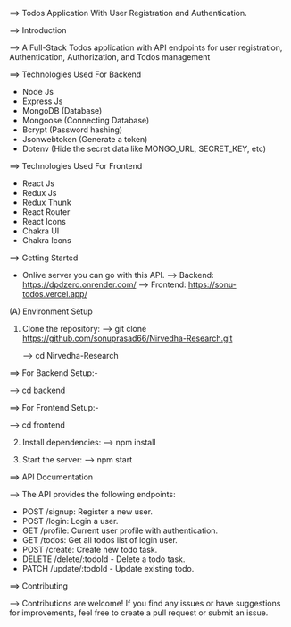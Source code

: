 ==> Todos Application With User Registration and Authentication.

==> Introduction

--> A Full-Stack Todos application with API endpoints for user registration, Authentication, Authorization, and Todos management

==> Technologies Used For Backend

- Node Js
- Express Js
- MongoDB (Database)
- Mongoose (Connecting Database)
- Bcrypt (Password hashing)
- Jsonwebtoken (Generate a token)
- Dotenv (Hide the secret data like MONGO_URL, SECRET_KEY, etc)

==> Technologies Used For Frontend

- React Js
- Redux Js
- Redux Thunk
- React Router
- React Icons
- Chakra UI
- Chakra Icons

==> Getting Started

- Onlive server you can go with this API.
  --> Backend: https://dpdzero.onrender.com/
  --> Frontend: https://sonu-todos.vercel.app/

(A) Environment Setup

1. Clone the repository:
   --> git clone https://github.com/sonuprasad66/Nirvedha-Research.git

   --> cd Nirvedha-Research

==> For Backend Setup:-

--> cd backend

==> For Frontend Setup:-

--> cd frontend

2. Install dependencies:
   --> npm install

3. Start the server:
   --> npm start

==> API Documentation

--> The API provides the following endpoints:

- POST /signup: Register a new user.
- POST /login: Login a user.
- GET /profile: Current user profile with authentication.
- GET /todos: Get all todos list of login user.
- POST /create: Create new todo task.
- DELETE /delete/:todoId - Delete a todo task.
- PATCH /update/:todoId - Update existing todo.

==> Contributing

--> Contributions are welcome! If you find any issues or have suggestions for improvements,
feel free to create a pull request or submit an issue.
